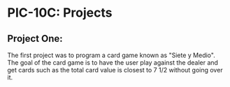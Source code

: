 # PIC-10C: Projects

## Project One:

The first project was to program a card game known as "Siete y Medio". The goal of the card game is to have the user play against the dealer and get cards such as the total card value is closest to 7 1/2 without going over it. 
